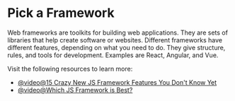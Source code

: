 # Pick a Framework

Web frameworks are toolkits for building web applications. They are sets of libraries that help create software or websites. Different frameworks have different features, depending on what you need to do. They give structure, rules, and tools for development. Examples are React, Angular, and Vue.

Visit the following resources to learn more:

- [@video@15 Crazy New JS Framework Features You Don't Know Yet](https://www.youtube.com/watch?v=466U-2D86bc)
- [@video@Which JS Framework is Best?](https://www.youtube.com/watch?v=cuHDQhDhvPE)
